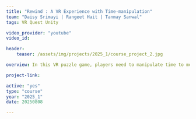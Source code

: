 ```yaml
---
title: "Rewind : A VR Experience with Time-manipulation"
team: "Daisy Srimayi | Rangeet Hait | Tanmay Sanwal"
tags: VR Quest Unity

video_provider: "youtube"
video_id:

header:
    teaser: /assets/img/projects/2025_1/course_project_2.jpg

overview: In this VR puzzle game, players need to manipulate time to move and reshape scenarios. By rewinding, pausing, or forwarding their motion with the controllers, players must solve challenges and achieve specific goals to progress through the game.<br><br>

project-link:

active: "yes"
type: "course"
year: "2025_1"
date: 20250808

---
```

